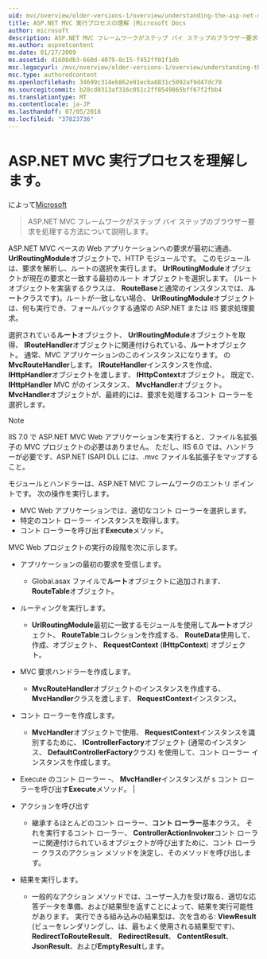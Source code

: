 ```yaml
---
uid: mvc/overview/older-versions-1/overview/understanding-the-asp-net-mvc-execution-process
title: ASP.NET MVC 実行プロセスの理解 |Microsoft Docs
author: microsoft
description: ASP.NET MVC フレームワークがステップ バイ ステップのブラウザー要求を処理する方法について説明します。
ms.author: aspnetcontent
ms.date: 01/27/2009
ms.assetid: d1608db3-660d-4079-8c15-f452ff01f1db
msc.legacyurl: /mvc/overview/older-versions-1/overview/understanding-the-asp-net-mvc-execution-process
msc.type: authoredcontent
ms.openlocfilehash: 34699c314eb862e91ecba8831c5092af9d47dc70
ms.sourcegitcommit: b28cd0313af316c051c2ff8549865bff67f2fbb4
ms.translationtype: MT
ms.contentlocale: ja-JP
ms.lasthandoff: 07/05/2018
ms.locfileid: "37823736"
---
```

<a name="understanding-the-aspnet-mvc-execution-process"></a>ASP.NET MVC 実行プロセスを理解します。
====================
によって[Microsoft](https://github.com/microsoft)

> ASP.NET MVC フレームワークがステップ バイ ステップのブラウザー要求を処理する方法について説明します。


ASP.NET MVC ベースの Web アプリケーションへの要求が最初に通過、 **UrlRoutingModule**オブジェクトで、HTTP モジュールです。 このモジュールは、要求を解析し、ルートの選択を実行します。 **UrlRoutingModule**オブジェクトが現在の要求と一致する最初のルート オブジェクトを選択します。 (ルート オブジェクトを実装するクラスは、 **RouteBase**と通常のインスタンスでは、**ルート**クラスです)。ルートが一致しない場合、 **UrlRoutingModule**オブジェクトは、何も実行でき、フォールバックする通常の ASP.NET または IIS 要求処理要求。

選択されている**ルート**オブジェクト、 **UrlRoutingModule**オブジェクトを取得、 **IRouteHandler**オブジェクトに関連付けられている、**ルート**オブジェクト。 通常、MVC アプリケーションのこのインスタンスになります。 の**MvcRouteHandler**します。 **IRouteHandler**インスタンスを作成、 **IHttpHandler**オブジェクトを渡します、 **IHttpContext**オブジェクト。 既定で、 **IHttpHandler** MVC がのインスタンス、 **MvcHandler**オブジェクト。 **MvcHandler**オブジェクトが、最終的には、要求を処理するコント ローラーを選択します。

> [!NOTE]
> IIS 7.0 で ASP.NET MVC Web アプリケーションを実行すると、ファイル名拡張子の MVC プロジェクトの必要はありません。 ただし、IIS 6.0 では、ハンドラーが必要です、ASP.NET ISAPI DLL には、.mvc ファイル名拡張子をマップすること。


モジュールとハンドラーは、ASP.NET MVC フレームワークのエントリ ポイントです。 次の操作を実行します。

- MVC Web アプリケーションでは、適切なコント ローラーを選択します。
- 特定のコント ローラー インスタンスを取得します。
- コント ローラーを呼び出す**Execute**メソッド。

MVC Web プロジェクトの実行の段階を次に示します。

- アプリケーションの最初の要求を受信します。 

    - Global.asax ファイルで**ルート**オブジェクトに追加されます、 **RouteTable**オブジェクト。
- ルーティングを実行します。 

    - **UrlRoutingModule**最初に一致するモジュールを使用して**ルート**オブジェクト、 **RouteTable**コレクションを作成する、 **RouteData**使用して、作成、オブジェクト、 **RequestContext** (**IHttpContext**) オブジェクト。
- MVC 要求ハンドラーを作成します。 

    - **MvcRouteHandler**オブジェクトのインスタンスを作成する、 **MvcHandler**クラスを渡します、 **RequestContext**インスタンス。
- コント ローラーを作成します。 

    - **MvcHandler**オブジェクトで使用、 **RequestContext**インスタンスを識別するために、 **IControllerFactory**オブジェクト (通常のインスタンス、 **DefaultControllerFactory**クラス) を使用して、コント ローラー インスタンスを作成します。
- Execute のコント ローラー -、 **MvcHandler**インスタンスが s コント ローラーを呼び出す**Execute**メソッド。 |
- アクションを呼び出す 

    - 継承するほとんどのコント ローラー、**コント ローラー**基本クラス。 それを実行するコント ローラー、 **ControllerActionInvoker**コント ローラーに関連付けられているオブジェクトが呼び出すために、コント ローラー クラスのアクション メソッドを決定し、そのメソッドを呼び出します。
- 結果を実行します。 

    - 一般的なアクション メソッドでは、ユーザー入力を受け取る、適切な応答データを準備、および結果型を返すことによって、結果を実行可能性があります。 実行できる組み込みの結果型は、次を含める: **ViewResult** (ビューをレンダリングし、は、最もよく使用される結果型です)、 **RedirectToRouteResult**、 **RedirectResult**、 **ContentResult**、 **JsonResult**、および**EmptyResult**します。
